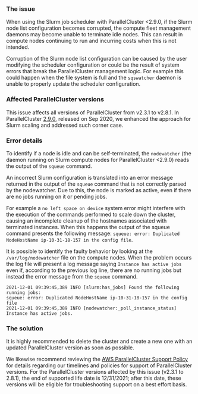 ### The issue

When using the Slurm job scheduler with ParallelCluster <2.9.0, if the Slurm node list configuration becomes corrupted, the compute fleet management daemons may become unable to terminate idle nodes. This can result in compute nodes continuing to run and incurring costs when this is not intended.

Corruption of the Slurm node list configuration can be caused by the user modifying the scheduler configuration or could be the result of system errors that break the ParallelCluster management logic. For example this could happen when the file system is full and the `sqswatcher` daemon is unable to properly update the scheduler configuration.

### Affected ParallelCluster versions

This issue affects all versions of ParallelCluster from v2.3.1 to v2.8.1. 
In ParallelCluster [2.9.0](https://github.com/aws/aws-parallelcluster/releases/tag/v2.9.0), released on Sep 2020, we enhanced the approach for Slurm scaling and addressed such corner case.

### Error details

To identify if a node is idle and can be self-terminated, the `nodewatcher` (the daemon running on Slurm compute nodes for ParallelCluster <2.9.0) reads the output of the `squeue` command.

An incorrect Slurm configuration is translated into an error message returned in the output of the `squeue` command that is not correctly parsed by the nodewatcher. Due to this, the node is marked as active, even if there are no jobs running on it or pending jobs.

For example a `no left space on device` system error might interfere with the execution of the commands performed to scale down the cluster, causing an incomplete cleanup of the hostnames associated with terminated instances. When this happens the output of the squeue command presents the following message: `squeue: error: Duplicated NodeHostName ip-10-31-18-157 in the config file`.

It is possible to identify the faulty behavior by looking at the `/var/log/nodewatcher` file on the compute nodes. When the problem occurs the log file will present a log message saying `Instance has active jobs` even if, according to the previous log line, there are no running jobs but instead the error message from the `squeue` command.
``` 
2021-12-01 09:39:45,389 INFO [slurm:has_jobs] Found the following running jobs:
squeue: error: Duplicated NodeHostName ip-10-31-18-157 in the config file
2021-12-01 09:39:45,389 INFO [nodewatcher:_poll_instance_status] Instance has active jobs.
```

### The solution

It is highly recommended to delete the cluster and create a new one with an updated ParallelCluster version as soon as possible.

We likewise recommend reviewing the [AWS ParallelCluster Support Policy](https://docs.aws.amazon.com/parallelcluster/latest/ug/support-policy.html) for details regarding our timelines and policies for support of ParallelCluster versions. For the ParallelCluster versions affected by this issue (v2.3.1 to 2.8.1), the end of supported life date is 12/31/2021; after this date, these versions will be eligible for troubleshooting support on a best effort basis.